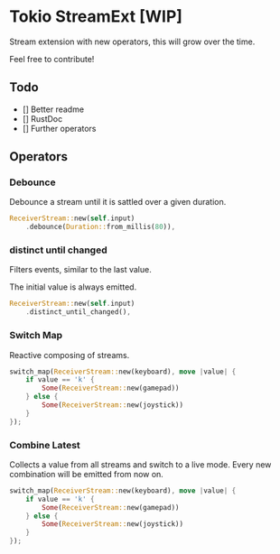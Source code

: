 # Tokio StreamExt [WIP]

Stream extension with new operators, this will grow over the time.

Feel free to contribute!

## Todo

- [] Better readme
- [] RustDoc
- [] Further operators

## Operators

### Debounce

Debounce a stream until it is sattled over a given duration.

```rust
ReceiverStream::new(self.input)
    .debounce(Duration::from_millis(80)),
```

### distinct until changed

Filters events, similar to the last value.

The initial value is always emitted.

```rust
ReceiverStream::new(self.input)
    .distinct_until_changed(),
```

### Switch Map

Reactive composing of streams.

```rust
switch_map(ReceiverStream::new(keyboard), move |value| {
    if value == 'k' {
        Some(ReceiverStream::new(gamepad))
    } else {
        Some(ReceiverStream::new(joystick))
    }
});
```

### Combine Latest

Collects a value from all streams and switch to a live mode. Every new combination will be emitted from now on.

```rust
switch_map(ReceiverStream::new(keyboard), move |value| {
    if value == 'k' {
        Some(ReceiverStream::new(gamepad))
    } else {
        Some(ReceiverStream::new(joystick))
    }
});
```
